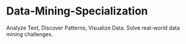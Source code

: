 # Data-Mining-Specialization
Analyze Text, Discover Patterns, Visualize Data. Solve real-world data mining challenges.
